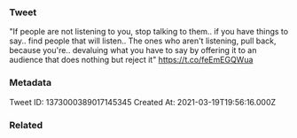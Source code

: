 ### Tweet
"If people are not listening to you, stop talking to them.. if you have things to say.. find people that will listen.. The ones who aren't listening, pull back, because you're.. devaluing what you have to say by offering it to an audience that does nothing but reject it" https://t.co/feEmEGQWua

### Metadata
Tweet ID: 1373000389017145345
Created At: 2021-03-19T19:56:16.000Z

### Related

